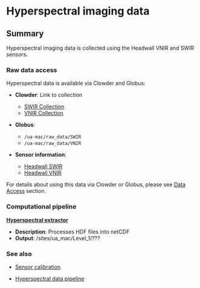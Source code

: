# Hyperspectral imaging data

## Summary

Hyperspectral imaging data is collected using the Headwall VNIR and SWIR sensors.

### Raw data access

Hyperspectral data is available via Clowder and Globus:

* **Clowder**:  Link to collection
  * [SWIR Collection](https://terraref.ncsa.illinois.edu/clowder/collection/5728c2b3e4b03269d707a126)
  * [VNIR Collection](https://terraref.ncsa.illinois.edu/clowder/collection/57223ccfe4b082fbf2a8f5dc)

* **Globus**:
  * `/ua-mac/raw_data/SWIR`
  * `/ua-mac/raw_data/VNIR`

* **Sensor information**:
  * [Headwall SWIR](https://terraref.ncsa.illinois.edu/clowder/datasets/5817870c4f0ce77b6655aecd) 
  * [Headwall VNIR](https://terraref.ncsa.illinois.edu/clowder/datasets/581787264f0ce77b6655b125) 


For details about using this data via Clowder or Globus, please see [Data Access](/how-to-access-data.md) section.

### Computational pipeline

[**Hyperspectral extractor**](https://github.com/terraref/extractors-hyperspectral)

* **Description**: Processes HDF files into netCDF
* **Output**: \/sites\/ua\_mac\/Level\_1\/???

### See also

* [Sensor calibration](/sensor-calibration.md)

* [Hyperspectral data pipeline](/hyperspectral-data.md)


